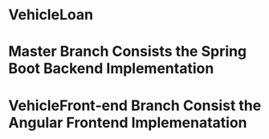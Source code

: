 # VehicleLoan

# Master Branch Consists the Spring Boot Backend Implementation
# VehicleFront-end Branch Consist the Angular Frontend Implemenatation
